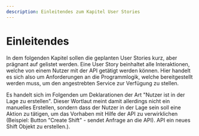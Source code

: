 ```yaml
---
description: Einleitendes zum Kapitel User Stories
---
```


# Einleitendes


In dem folgenden Kapitel sollen die geplanten User Stories kurz, aber prägnant auf gelistet werden. Eine
User Story beinhaltet alle Interaktionen, welche von einem Nutzer mit der API getätigt werden können. Hier handelt es sich 
also um Anforderungen an die Programmlogik, welche bereitgestellt werden muss, um den angestrebten Service zur Verfügung
zu stellen. 

Es handelt sich im Folgenden um Deklarationen der Art "Nutzer ist in der Lage <XYZ> zu erstellen". Dieser Wortlaut
meint damit allerdings nicht ein manuelles Erstellen, sondern dass der Nutzer in der Lage sein soll eine 
Aktion zu tätigen, um das Vorhaben mit Hilfe der API zu verwirklichen (Beispiel: Button "Create Shift" - sendet Anfrage an die API).
API ein neues Shift Objekt zu erstellen.).
